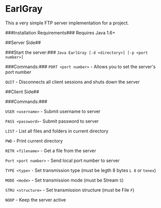EarlGray
========

This a very simple FTP server implementation for a project.

###Installation Requirements###
Requires Java 1.6+

##Server Side##

###Start the server:###
`Java EarlGray [-d <directory>] [-p <port number>]`

###Commands:###
`PORT <port number>` - Allows you to set the server's port number

`QUIT` - Disconnects all client sessions and shuts down the server

##Client Side##

###Commands:###

`USER <username>` - Submit username to server

`PASS <password>`- Submit password to server

`LIST` - List all files and folders in current directory

`PWD` - Print current directory

`RETR <filename>` - Get a file from the server

`Port <port number>` - Send local port number to server

`TYPE <type>` - Set transmission type (must be legth 8 bytes `L 8` or `tenex`)

`MODE <mode>` - Set transmission mode (must be Stream `S`)

`STRU <structure>` - Set transmission structure (must be File `F`)

`NOOP` - Keep the server active
